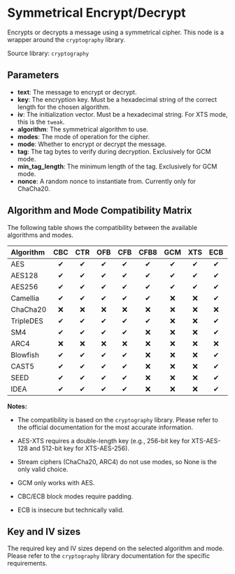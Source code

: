 # Symmetrical Encrypt/Decrypt

Encrypts or decrypts a message using a symmetrical cipher. This node is a wrapper around the `cryptography` library.

Source library: `cryptography`

## Parameters

- **text**: The message to encrypt or decrypt.
- **key**: The encryption key. Must be a hexadecimal string of the correct length for the chosen algorithm.
- **iv**: The initialization vector. Must be a hexadecimal string. For XTS mode, this is the `tweak`.
- **algorithm**: The symmetrical algorithm to use.
- **modes**: The mode of operation for the cipher.
- **mode**: Whether to encrypt or decrypt the message.
- **tag**: The tag bytes to verify during decryption. Exclusively for GCM mode.
- **min_tag_length**: The minimum length of the tag. Exclusively for GCM mode.
- **nonce**: A random nonce to instantiate from. Currently only for ChaCha20.

## Algorithm and Mode Compatibility Matrix

The following table shows the compatibility between the available algorithms and modes.

| Algorithm | CBC | CTR | OFB | CFB | CFB8 | GCM | XTS | ECB | None |
| :-------- | :-: | :-: | :-: | :-: | :--: | :-: | :-: | :-: | :--: |
| AES       |  ✔  |  ✔  |  ✔  |  ✔  |  ✔   |  ✔  |  ✔  |  ✔  |  ❌  |
| AES128    |  ✔  |  ✔  |  ✔  |  ✔  |  ✔   |  ✔  |  ✔  |  ✔  |  ❌  |
| AES256    |  ✔  |  ✔  |  ✔  |  ✔  |  ✔   |  ✔  |  ✔  |  ✔  |  ❌  |
| Camellia  |  ✔  |  ✔  |  ✔  |  ✔  |  ✔   | ❌  | ❌  |  ✔  |  ❌  |
| ChaCha20  | ❌  | ❌  | ❌  | ❌  |  ❌  | ❌  | ❌  | ❌  |  ✔   |
| TripleDES |  ✔  |  ✔  |  ✔  |  ✔  |  ✔   | ❌  | ❌  |  ✔  |  ❌  |
| SM4       |  ✔  |  ✔  |  ✔  |  ✔  |  ❌  | ❌  | ❌  |  ✔  |  ❌  |
| ARC4      | ❌  | ❌  | ❌  | ❌  |  ❌  | ❌  | ❌  | ❌  |  ✔   |
| Blowfish  |  ✔  |  ✔  |  ✔  |  ✔  |  ❌  | ❌  | ❌  |  ✔  |  ❌  |
| CAST5     |  ✔  |  ✔  |  ✔  |  ✔  |  ❌  | ❌  | ❌  |  ✔  |  ❌  |
| SEED      |  ✔  |  ✔  |  ✔  |  ✔  |  ❌  | ❌  | ❌  |  ✔  |  ❌  |
| IDEA      |  ✔  |  ✔  |  ✔  |  ✔  |  ❌  | ❌  | ❌  |  ✔  |  ❌  |

**Notes:**

- The compatibility is based on the `cryptography` library. Please refer to the official documentation for the most accurate information.

- AES-XTS requires a double-length key (e.g., 256-bit key for XTS-AES-128 and 512-bit key for XTS-AES-256).

- Stream ciphers (ChaCha20, ARC4) do not use modes, so None is the only valid choice.

- GCM only works with AES.

- CBC/ECB block modes require padding.

- ECB is insecure but technically valid.

## Key and IV sizes

The required key and IV sizes depend on the selected algorithm and mode. Please refer to the `cryptography` library documentation for the specific requirements.

